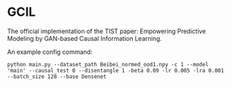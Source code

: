 # GCIL
The official implementation of the TIST paper: Empowering Predictive Modeling by GAN-based Causal Information Learning.

An example config command:
```
python main.py --dataset_path Beibei_normed_ood1.npy -c 1 --model 'main' --causal_test 0 --disentangle 1 -beta 0.09 -lr 0.005 -lra 0.001 --batch_size 128 --base Densenet


